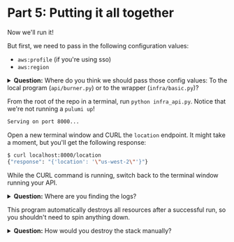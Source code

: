 # Part 5: Putting it all together

Now we'll run it!

But first, we need to pass in the following configuration values:
* `aws:profile` (if you're using sso)
* `aws:region`
<!-- * `burner-program2:request` () -->

<details>
<summary><b>Question:</b> Where do you think we should pass those config values: To the local program (<code>api/burner.py</code>) or to the wrapper (<code>infra/basic.py</code>)?</summary>

<br/>
Answer: You want to pass it to the local program.
</details>

From the root of the repo in a terminal, run `python infra_api.py`. Notice that we're not running a `pulumi up`!

```bash
Serving on port 8000...
```

Open a new terminal window and CURL the `location` endpoint. It might take a moment, but you'll get the following response:

```bash
$ curl localhost:8000/location
{"response": "{'location': '\"us-west-2\"'}"}
```

While the CURL command is running, switch back to the terminal window running your API.

<details>
<summary><b>Question:</b> Where are you finding the logs?</summary>

<br/>
Answer: You'll find all of the info logs appearing in the terminal with your API.
</details>

This program automatically destroys all resources after a successful run, so you shouldn't need to spin anything down.

<details>
<summary><b>Question:</b> How would you destroy the stack manually?</summary>

<br/>
Answer: You can change into the `api` directory and run Pulumi commands as normal, including `pulumi destroy` because we updated `api/__main__.py` to point to and run the same `burner.pulumi_program()` call that the Automation API is running.
</details>